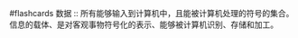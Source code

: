 #flashcards  数据 :: 所有能够输入到计算机中，且能被计算机处理的符号的集合。信息的载体、是对客观事物符号化的表示、能够被计算机识别、存储和加工。
<!--SR:!2024-01-22,1,210-->